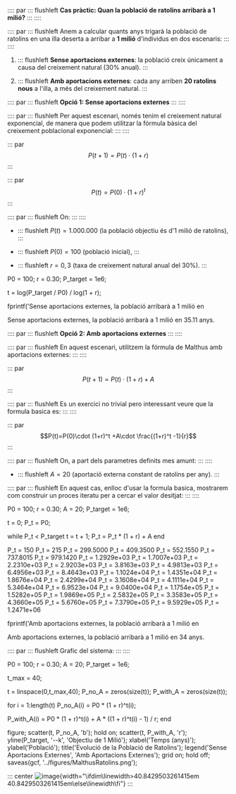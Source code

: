 :::: par
::: flushleft
**Cas pràctic: Quan la població de ratolins arribarà a 1 milió?**
:::
::::

:::: par
::: flushleft
Anem a calcular quants anys trigarà la població de ratolins en una illa
deserta a arribar a **1 milió** d'individus en dos escenaris:
:::
::::

1.  ::: flushleft
    **Sense aportacions externes**: la població creix únicament a causa
    del creixement natural (30% anual).
    :::

2.  ::: flushleft
    **Amb aportacions externes**: cada any arriben **20 ratolins nous**
    a l'illa, a més del creixement natural.
    :::

:::: par
::: flushleft
**Opció 1: Sense aportacions externes**
:::
::::

:::: par
::: flushleft
Per aquest escenari, només tenim el creixement natural exponencial, de
manera que podem utilitzar la fórmula bàsica del creixement poblacional
exponencial:
:::
::::

::: par
$$P(t+1)=P(t)\cdot (1+r)$$
:::

::: par
$$P(t)=P(0)\cdot (1+r)^t$$
:::

:::: par
::: flushleft
On:
:::
::::

-   ::: flushleft
    $P(t)=1.000.000$ (la població objectiu és d'1 milió de ratolins),
    :::

-   ::: flushleft
    $P(0)=100$ (població inicial),
    :::

-   ::: flushleft
    $r=0,3$ (taxa de creixement natural anual del 30%).
    :::

P0 = 100; r = 0.30; P_target = 1e6;

t = log(P_target / P0) / log(1 + r);

fprintf('Sense aportacions externes, la població arribarà a 1 milió en

Sense aportacions externes, la població arribarà a 1 milió en 35.11
anys.

:::: par
::: flushleft
**Opció 2: Amb aportacions externes**
:::
::::

:::: par
::: flushleft
En aquest escenari, utilitzem la fórmula de Malthus amb aportacions
externes:
:::
::::

::: par
$$P(t+1)=P(t)\cdot (1+r)+A$$
:::

:::: par
::: flushleft
Es un exercici no trivial pero interessant veure que la formula basica
es:
:::
::::

::: par
$$P(t)=P(0)\cdot (1+r)^t +A\cdot \frac{(1+r)^t -1}{r}$$
:::

:::: par
::: flushleft
On, a part dels parametres definits mes amunt:
:::
::::

-   ::: flushleft
    $A=20$ (aportació externa constant de ratolins per any).
    :::

:::: par
::: flushleft
En aquest cas, enlloc d'usar la formula basica, mostrarem com construir
un proces iteratu per a cercar el valor desitjat:
:::
::::

P0 = 100; r = 0.30; A = 20; P_target = 1e6;

t = 0; P_t = P0;

while P_t \< P_target t = t + 1; P_t = P_t \* (1 + r) + A end

P_t = 150 P_t = 215 P_t = 299.5000 P_t = 409.3500 P_t = 552.1550 P_t =
737.8015 P_t = 979.1420 P_t = 1.2929e+03 P_t = 1.7007e+03 P_t =
2.2310e+03 P_t = 2.9203e+03 P_t = 3.8163e+03 P_t = 4.9813e+03 P_t =
6.4956e+03 P_t = 8.4643e+03 P_t = 1.1024e+04 P_t = 1.4351e+04 P_t =
1.8676e+04 P_t = 2.4299e+04 P_t = 3.1608e+04 P_t = 4.1111e+04 P_t =
5.3464e+04 P_t = 6.9523e+04 P_t = 9.0400e+04 P_t = 1.1754e+05 P_t =
1.5282e+05 P_t = 1.9869e+05 P_t = 2.5832e+05 P_t = 3.3583e+05 P_t =
4.3660e+05 P_t = 5.6760e+05 P_t = 7.3790e+05 P_t = 9.5929e+05 P_t =
1.2471e+06

fprintf('Amb aportacions externes, la població arribarà a 1 milió en

Amb aportacions externes, la població arribarà a 1 milió en 34 anys.

:::: par
::: flushleft
Grafic del sistema:
:::
::::

P0 = 100; r = 0.30; A = 20; P_target = 1e6;

t_max = 40;

t = linspace(0,t_max,40); P_no_A = zeros(size(t)); P_with_A =
zeros(size(t));

for i = 1:length(t) P_no_A(i) = P0 \* (1 + r)\^t(i);

P_with_A(i) = P0 \* (1 + r)\^t(i) + A \* ((1 + r)\^t(i) - 1) / r; end

figure; scatter(t, P_no_A, 'b'); hold on; scatter(t, P_with_A, 'r');
yline(P_target, '--k', 'Objectiu de 1 Milió'); xlabel('Temps (anys)');
ylabel('Població'); title('Evolució de la Població de Ratolins');
legend('Sense Aportacions Externes', 'Amb Aportacions Externes'); grid
on; hold off; saveas(gcf, '../figures/MalthusRatolins.png');

::: center
![image](figure_0.png){width="\\ifdim\\linewidth>40.8429503261415em 40.8429503261415em\\else\\linewidth\\fi"}
:::
